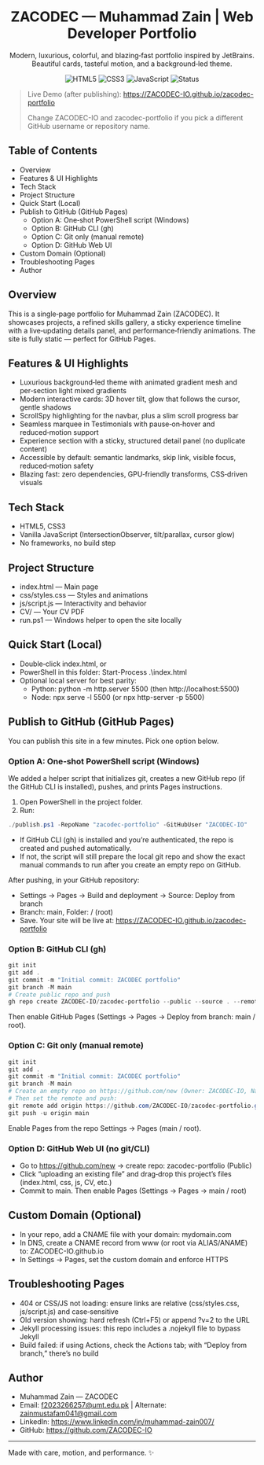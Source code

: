 <div align="center">

# ZACODEC — Muhammad Zain | Web Developer Portfolio

Modern, luxurious, colorful, and blazing‑fast portfolio inspired by JetBrains. Beautiful cards, tasteful motion, and a background‑led theme.

<p>
  <img alt="HTML5" src="https://img.shields.io/badge/HTML5-E34F26?style=for-the-badge&logo=html5&logoColor=white" />
  <img alt="CSS3" src="https://img.shields.io/badge/CSS3-1572B6?style=for-the-badge&logo=css3&logoColor=white" />
  <img alt="JavaScript" src="https://img.shields.io/badge/JavaScript-F7DF1E?style=for-the-badge&logo=javascript&logoColor=000" />
  <img alt="Status" src="https://img.shields.io/badge/Deployed%20via-GitHub%20Pages-0a7cff?style=for-the-badge&logo=github" />
</p>

</div>


> Live Demo (after publishing): https://ZACODEC-IO.github.io/zacodec-portfolio
>
> Change ZACODEC-IO and zacodec-portfolio if you pick a different GitHub username or repository name.


## Table of Contents
- Overview
- Features & UI Highlights
- Tech Stack
- Project Structure
- Quick Start (Local)
- Publish to GitHub (GitHub Pages)
  - Option A: One‑shot PowerShell script (Windows)
  - Option B: GitHub CLI (gh)
  - Option C: Git only (manual remote)
  - Option D: GitHub Web UI
- Custom Domain (Optional)
- Troubleshooting Pages
- Author


## Overview
This is a single‑page portfolio for Muhammad Zain (ZACODEC). It showcases projects, a refined skills gallery, a sticky experience timeline with a live‑updating details panel, and performance‑friendly animations. The site is fully static — perfect for GitHub Pages.


## Features & UI Highlights
- Luxurious background‑led theme with animated gradient mesh and per‑section light mixed gradients
- Modern interactive cards: 3D hover tilt, glow that follows the cursor, gentle shadows
- ScrollSpy highlighting for the navbar, plus a slim scroll progress bar
- Seamless marquee in Testimonials with pause‑on‑hover and reduced‑motion support
- Experience section with a sticky, structured detail panel (no duplicate content)
- Accessible by default: semantic landmarks, skip link, visible focus, reduced‑motion safety
- Blazing fast: zero dependencies, GPU‑friendly transforms, CSS‑driven visuals


## Tech Stack
- HTML5, CSS3
- Vanilla JavaScript (IntersectionObserver, tilt/parallax, cursor glow)
- No frameworks, no build step


## Project Structure
- index.html — Main page
- css/styles.css — Styles and animations
- js/script.js — Interactivity and behavior
- CV/ — Your CV PDF
- run.ps1 — Windows helper to open the site locally


## Quick Start (Local)
- Double‑click index.html, or
- PowerShell in this folder: Start-Process .\index.html
- Optional local server for best parity:
  - Python: python -m http.server 5500 (then http://localhost:5500)
  - Node: npx serve -l 5500 (or npx http-server -p 5500)


## Publish to GitHub (GitHub Pages)
You can publish this site in a few minutes. Pick one option below.

### Option A: One‑shot PowerShell script (Windows)
We added a helper script that initializes git, creates a new GitHub repo (if the GitHub CLI is installed), pushes, and prints Pages instructions.

1) Open PowerShell in the project folder.
2) Run:

```powershell
./publish.ps1 -RepoName "zacodec-portfolio" -GitHubUser "ZACODEC-IO"
```

- If GitHub CLI (gh) is installed and you’re authenticated, the repo is created and pushed automatically.
- If not, the script will still prepare the local git repo and show the exact manual commands to run after you create an empty repo on GitHub.

After pushing, in your GitHub repository:
- Settings → Pages → Build and deployment → Source: Deploy from branch
- Branch: main, Folder: / (root)
- Save. Your site will be live at: https://ZACODEC-IO.github.io/zacodec-portfolio


### Option B: GitHub CLI (gh)
```powershell
git init
git add .
git commit -m "Initial commit: ZACODEC portfolio"
git branch -M main
# Create public repo and push
gh repo create ZACODEC-IO/zacodec-portfolio --public --source . --remote origin --push
```
Then enable GitHub Pages (Settings → Pages → Deploy from branch: main / root).


### Option C: Git only (manual remote)
```powershell
git init
git add .
git commit -m "Initial commit: ZACODEC portfolio"
git branch -M main
# Create an empty repo on https://github.com/new (Owner: ZACODEC-IO, Name: zacodec-portfolio)
# Then set the remote and push:
git remote add origin https://github.com/ZACODEC-IO/zacodec-portfolio.git
git push -u origin main
```
Enable Pages from the repo Settings → Pages (main / root).


### Option D: GitHub Web UI (no git/CLI)
- Go to https://github.com/new → create repo: zacodec-portfolio (Public)
- Click “uploading an existing file” and drag‑drop this project’s files (index.html, css, js, CV, etc.)
- Commit to main. Then enable Pages (Settings → Pages → main / root)


## Custom Domain (Optional)
- In your repo, add a CNAME file with your domain: mydomain.com
- In DNS, create a CNAME record from www (or root via ALIAS/ANAME) to: ZACODEC-IO.github.io
- In Settings → Pages, set the custom domain and enforce HTTPS


## Troubleshooting Pages
- 404 or CSS/JS not loading: ensure links are relative (css/styles.css, js/script.js) and case‑sensitive
- Old version showing: hard refresh (Ctrl+F5) or append ?v=2 to the URL
- Jekyll processing issues: this repo includes a .nojekyll file to bypass Jekyll
- Build failed: if using Actions, check the Actions tab; with “Deploy from branch,” there’s no build


## Author
- Muhammad Zain — ZACODEC
- Email: f2023266257@umt.edu.pk | Alternate: zainmustafam041@gmail.com
- LinkedIn: https://www.linkedin.com/in/muhammad-zain007/
- GitHub: https://github.com/ZACODEC-IO

---
Made with care, motion, and performance. ✨
